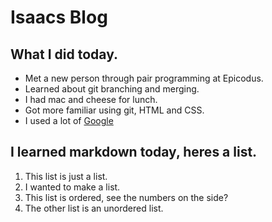 # Isaacs Blog
## What I did today.
* Met a new person through pair programming at Epicodus.
* Learned about git branching and merging.
* I had mac and cheese for lunch.
* Got more familiar using git, HTML and CSS.
* I used a lot of [Google](http://google.com/)

## I learned markdown today, heres a list.
1. This list is just a list.
2. I wanted to make a list.
3. This list is ordered, see the numbers on the side?
4. The other list is an unordered list.

